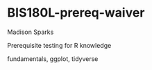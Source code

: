 # BIS180L-prereq-waiver
Madison Sparks

Prerequisite testing for R knowledge 

fundamentals, ggplot, tidyverse
